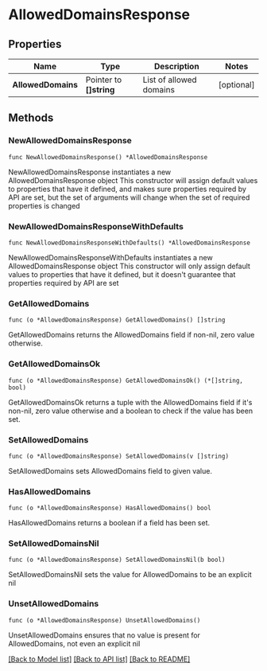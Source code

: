# AllowedDomainsResponse

## Properties

Name | Type | Description | Notes
------------ | ------------- | ------------- | -------------
**AllowedDomains** | Pointer to **[]string** | List of allowed domains | [optional] 

## Methods

### NewAllowedDomainsResponse

`func NewAllowedDomainsResponse() *AllowedDomainsResponse`

NewAllowedDomainsResponse instantiates a new AllowedDomainsResponse object
This constructor will assign default values to properties that have it defined,
and makes sure properties required by API are set, but the set of arguments
will change when the set of required properties is changed

### NewAllowedDomainsResponseWithDefaults

`func NewAllowedDomainsResponseWithDefaults() *AllowedDomainsResponse`

NewAllowedDomainsResponseWithDefaults instantiates a new AllowedDomainsResponse object
This constructor will only assign default values to properties that have it defined,
but it doesn't guarantee that properties required by API are set

### GetAllowedDomains

`func (o *AllowedDomainsResponse) GetAllowedDomains() []string`

GetAllowedDomains returns the AllowedDomains field if non-nil, zero value otherwise.

### GetAllowedDomainsOk

`func (o *AllowedDomainsResponse) GetAllowedDomainsOk() (*[]string, bool)`

GetAllowedDomainsOk returns a tuple with the AllowedDomains field if it's non-nil, zero value otherwise
and a boolean to check if the value has been set.

### SetAllowedDomains

`func (o *AllowedDomainsResponse) SetAllowedDomains(v []string)`

SetAllowedDomains sets AllowedDomains field to given value.

### HasAllowedDomains

`func (o *AllowedDomainsResponse) HasAllowedDomains() bool`

HasAllowedDomains returns a boolean if a field has been set.

### SetAllowedDomainsNil

`func (o *AllowedDomainsResponse) SetAllowedDomainsNil(b bool)`

 SetAllowedDomainsNil sets the value for AllowedDomains to be an explicit nil

### UnsetAllowedDomains
`func (o *AllowedDomainsResponse) UnsetAllowedDomains()`

UnsetAllowedDomains ensures that no value is present for AllowedDomains, not even an explicit nil

[[Back to Model list]](../README.md#documentation-for-models) [[Back to API list]](../README.md#documentation-for-api-endpoints) [[Back to README]](../README.md)



